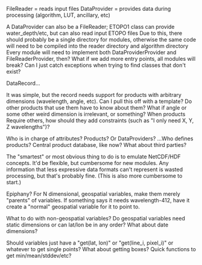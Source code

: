 
FileReader = reads input files
DataProvider = provides data during processing (algorithm, LUT, ancillary, etc)

A DataProvider can also be a FileReader; ETOPO1 class can provide water_depth/etc, but can also read input ETOPO files
    Due to this, there should probably be a single directory for modules, otherwise the same code will need to be compiled into the reader directory and algorithm directory
    Every module will need to implement both DataProviderProvider and FileReaderProvider, then?  What if we add more entry points, all modules will break?
        Can I just catch exceptions when trying to find classes that don't exist?

DataRecord...

It was simple, but the record needs support for products with arbitrary dimensions (wavelength, angle, etc).
    Can I pull this off with a template?
    Do other products that use them have to know about them?  What if angle or some other weird dimension is irrelevant, or something?
    When products Require others, how should they add constraints (such as "I only need X, Y, Z wavelengths")?

Who is in charge of attributes?  Products?  Or DataProviders?
...Who defines products?  Central product database, like now?  What about third parties?

The "smartest" or most obvious thing to do is to emulate NetCDF/HDF concepts.  It'd be flexible, but cumbersome for new modules.
    Any information that less expressive data formats can't represent is wasted processing, but that's probably fine.
    (This is also more cumbersome to start.)

Epiphany?  For N dimensional, geospatial variables, make them merely "parents" of variables.  If something says it needs wavelength-412, have it create a "normal" geospatial variable for it to point to.

What to do with non-geospatial variables?  Do geospatial variables need static dimensions or can lat/lon be in any order?  What about date dimensions?

Should variables just have a "get(lat, lon)" or "get(line_i, pixel_i)" or whatever to get single points?  What about getting boxes?  Quick functions to get min/mean/stddev/etc?
